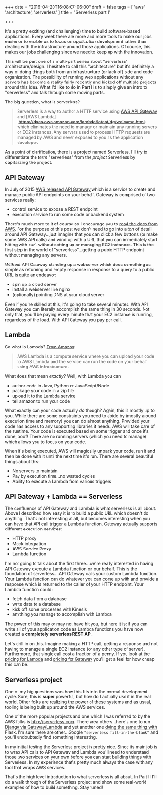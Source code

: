 +++
date = "2016-04-20T16:08:07-06:00"
draft = false
tags = [
    'aws',
    'architecture',
    'serverless'
]
title = "Serverless part I"

+++

It's a pretty exciting (and challenging) time to build software-based applications. Every week
there are more and more tools to make our jobs easier or to enable us to focus on *application*
development rather than dealing with the infrastructure around those applications. Of course, this
makes our jobs challenging since we need to keep up with the innovation.

This will be part one of a multi-part series about "serverless" architecture/design. I hesitate to
call this "architecture" but it's definitely a way of doing things both from an infrastructure (or
lack of) side and code organization. The possibility of running web applications without any servers
has become a reality fairly recently and kicked off multiple projects around this idea.
What I'd like to do in Part I is to simply give an intro to "serverless" and talk through some moving parts.

The big question, what is serverless?

> Serverless is a way to author a HTTP service using [AWS API
> Gateway](https://docs.aws.amazon.com/apigateway/latest/developerguide/welcome.html) and 
> [AWS Lambda] (https://docs.aws.amazon.com/lambda/latest/dg/welcome.html) which
> eliminates the need to manage or maintain any running servers or EC2 instances. Any servers used to
> process HTTP requests are managed by AWS and never exposed to you as the application developer. 

As a point of clarification, there is a project named Serverless. I'll try to differentiate the
*term* "serverless" from the *project* Serverless by capitalizing the project.

## API Gateway

In July of 2015 [AWS released API
Gateway](https://aws.amazon.com/blogs/aws/amazon-api-gateway-build-and-run-scalable-application-backends/)
which is a service to create and manage public API
endpoints on your behalf. Gateway is comprised of two services really:

- control service to expose a REST endpoint
- execution service to run some code or backend system

There's much more to it of course so I encourage you to [read the docs from
AWS](http://docs.aws.amazon.com/apigateway/latest/developerguide/welcome.html). For the purpose of
this post we don't need to go into a *ton* of detail around API Gateway...just imagine that you can
click a few buttons (or make some AWS API calls) and wind up with a URL that you can immediately start
hitting with `curl` without setting up or managing EC2 instances. This is the first step in the
world of "serverless"...getting a pubic HTTP endpoint without managing any servers.

*Without* API Gateway standing up a webserver which does something as simple as returning and empty
response in response to a query to a public URL is quite an endeavor:

- spin up a cloud server
- install a webserver like nginx
- (optionally) pointing DNS at your cloud server

Even if you're skilled at this, it's going to take several minutes. With API Gateway you can
literally accomplish the same thing in 30 seconds. Not only that, you'll be paying every minute
that your EC2 instance is running, regardless of the load. With API Gateway you pay per call.

## Lambda

So what is Lambda? [From Amazon](https://docs.aws.amazon.com/lambda/latest/dg/welcome.html):

> AWS Lambda is a compute service where you can upload your code to AWS Lambda and the service can
> run the code on your behalf using AWS infrastructure.

What does that mean *exactly*?  Well, with Lambda you can 

- author code in Java, Python or JavaScript/Node
- package your code in a zip file
- upload it to the Lambda service
- tell amazon to run your code

What exactly can your code actually *do* though?  Again, this is mostly up to you. While there are
some constraints you need to abide by (mostly around execution time and memory) you can do almost
anything. Provided your code has access to any supporting libraries it needs, AWS will take care of
the runtime. Your code is executed based on some trigger and once it's done, poof! There are no
running servers (which you need to manage) which allows you to focus on your code.

When it's being executed, AWS will magically unpack your code, run it and then be done with it until the next time
it's run. There are several beautiful things about this:

- No servers to maintain
- Pay by execution time...no wasted cycles
- Ability to execute a Lambda from various triggers


## API Gateway + Lambda == Serverless

The confluence of API Gateway and Lambda is what serverless is all about. Above I described how
easy it is to build a public URL which doesn't do anything. That's not interesting at all, but
becomes interesting when you can have that API call trigger a Lambda function. Gateway actually
supports different execution services:

- HTTP proxy
- Mock integration
- AWS Service Proxy
- Lambda function

I'm not going to talk about the first three...we're really interested in having API Gateway execute
a Lambda function on our behalf.  This is the foundation of serverless....API Gateway calls your custom
Lambda function.  Your Lambda function can do whatever you can come up with and provide a response
which is returned to the caller of your HTTP endpoint.  Your Lambda function could:

- fetch data from a database
- write data to a database
- kick off some processes with Kinesis
- anything you manage to accomplish with Lambda

The power of this may or may not have hit you, but here it is: if you can write all of your application code as Lambda
functions you have now created a **completely serverless REST API**.

Let's drill in on this. Imagine making a HTTP call, getting a response
and not having to manage a single EC2 instance (or any other type of server). Furthermore, that
single call cost a fraction of a penny. If you look at the [pricing for
Lambda](https://aws.amazon.com/lambda/pricing/) and [pricing for
Gateway](https://aws.amazon.com/api-gateway/pricing/) you'll get a feel for how cheap this can be.

## Serverless project

One of my big questions was how this fits into the normal development cycle. Sure, this is
**super** powerful, but how do I actually *use* it in the real world. Other folks are realizing the
power of these systems and as usual, tooling is being built up around the AWS services.

One of the more popular projects and one which I was referred to by the AWS folks is
http://serverless.com. There area
others...here's one to run [Django via Gateway/Lambda](https://github.com/Miserlou/django-zappa)
and yet another one [doing the same thing with Flask](https://github.com/Miserlou/flask-zappa). I'm
sure there are other...Google ``"serverless fill-in-the-blank"`` and you'll undoubtedly find something
interesting.

In my initial testing the Serverless project is pretty nice. Since its main job is to wrap API
calls to API Gateway and Lambda you'll need to understand those two services on your own before you
can start building things with Serverless. In my experience that's pretty much always the case with
any tool that wraps AWS services.

That's the high level introduction to what serverless is all about. In Part II I'll do a walk
through of the Serverless project and show some real-world examples of how to build something. Stay
tuned!
